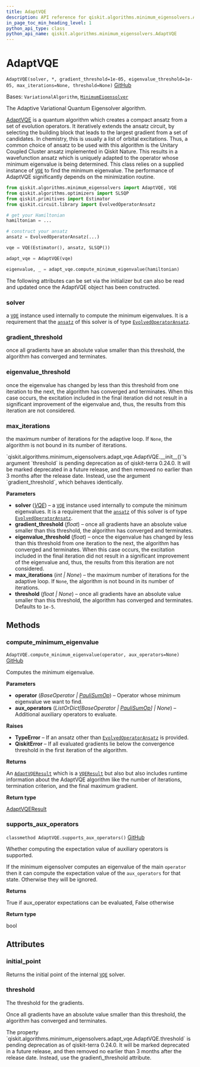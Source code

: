 ```yaml
---
title: AdaptVQE
description: API reference for qiskit.algorithms.minimum_eigensolvers.AdaptVQE
in_page_toc_min_heading_level: 1
python_api_type: class
python_api_name: qiskit.algorithms.minimum_eigensolvers.AdaptVQE
---
```


# AdaptVQE

<span id="qiskit.algorithms.minimum_eigensolvers.AdaptVQE" />

`AdaptVQE(solver, *, gradient_threshold=1e-05, eigenvalue_threshold=1e-05, max_iterations=None, threshold=None)` [GitHub](https://github.com/qiskit/qiskit/tree/stable/0.24/qiskit/algorithms/minimum_eigensolvers/adapt_vqe.py "view source code")

Bases: `VariationalAlgorithm`, [`MinimumEigensolver`](qiskit.algorithms.minimum_eigensolvers.MinimumEigensolver "qiskit.algorithms.minimum_eigensolvers.minimum_eigensolver.MinimumEigensolver")

The Adaptive Variational Quantum Eigensolver algorithm.

[AdaptVQE](https://arxiv.org/abs/1812.11173) is a quantum algorithm which creates a compact ansatz from a set of evolution operators. It iteratively extends the ansatz circuit, by selecting the building block that leads to the largest gradient from a set of candidates. In chemistry, this is usually a list of orbital excitations. Thus, a common choice of ansatz to be used with this algorithm is the Unitary Coupled Cluster ansatz implemented in Qiskit Nature. This results in a wavefunction ansatz which is uniquely adapted to the operator whose minimum eigenvalue is being determined. This class relies on a supplied instance of [`VQE`](qiskit.algorithms.minimum_eigensolvers.VQE "qiskit.algorithms.minimum_eigensolvers.VQE") to find the minimum eigenvalue. The performance of AdaptVQE significantly depends on the minimization routine.

```python
from qiskit.algorithms.minimum_eigensolvers import AdaptVQE, VQE
from qiskit.algorithms.optimizers import SLSQP
from qiskit.primitives import Estimator
from qiskit.circuit.library import EvolvedOperatorAnsatz

# get your Hamiltonian
hamiltonian = ...

# construct your ansatz
ansatz = EvolvedOperatorAnsatz(...)

vqe = VQE(Estimator(), ansatz, SLSQP())

adapt_vqe = AdaptVQE(vqe)

eigenvalue, _ = adapt_vqe.compute_minimum_eigenvalue(hamiltonian)
```

The following attributes can be set via the initializer but can also be read and updated once the AdaptVQE object has been constructed.

<span id="qiskit.algorithms.minimum_eigensolvers.AdaptVQE.solver" />

### solver

a [`VQE`](qiskit.algorithms.minimum_eigensolvers.VQE "qiskit.algorithms.minimum_eigensolvers.VQE") instance used internally to compute the minimum eigenvalues. It is a requirement that the [`ansatz`](qiskit.algorithms.minimum_eigensolvers.VQE#ansatz "qiskit.algorithms.minimum_eigensolvers.VQE.ansatz") of this solver is of type [`EvolvedOperatorAnsatz`](qiskit.circuit.library.EvolvedOperatorAnsatz "qiskit.circuit.library.EvolvedOperatorAnsatz").

<span id="qiskit.algorithms.minimum_eigensolvers.AdaptVQE.gradient_threshold" />

### gradient\_threshold

once all gradients have an absolute value smaller than this threshold, the algorithm has converged and terminates.

<span id="qiskit.algorithms.minimum_eigensolvers.AdaptVQE.eigenvalue_threshold" />

### eigenvalue\_threshold

once the eigenvalue has changed by less than this threshold from one iteration to the next, the algorithm has converged and terminates. When this case occurs, the excitation included in the final iteration did not result in a significant improvement of the eigenvalue and, thus, the results from this iteration are not considered.

<span id="qiskit.algorithms.minimum_eigensolvers.AdaptVQE.max_iterations" />

### max\_iterations

the maximum number of iterations for the adaptive loop. If `None`, the algorithm is not bound in its number of iterations.

<Admonition title="Deprecated since version 0.24.0_pending" type="danger">
  `qiskit.algorithms.minimum_eigensolvers.adapt_vqe.AdaptVQE.__init__()`’s argument `threshold` is pending deprecation as of qiskit-terra 0.24.0. It will be marked deprecated in a future release, and then removed no earlier than 3 months after the release date. Instead, use the argument `gradient_threshold`, which behaves identically.
</Admonition>

**Parameters**

*   **solver** ([*VQE*](qiskit.algorithms.minimum_eigensolvers.VQE "qiskit.algorithms.minimum_eigensolvers.VQE")) – a [`VQE`](qiskit.algorithms.minimum_eigensolvers.VQE "qiskit.algorithms.minimum_eigensolvers.VQE") instance used internally to compute the minimum eigenvalues. It is a requirement that the [`ansatz`](qiskit.algorithms.minimum_eigensolvers.VQE#ansatz "qiskit.algorithms.minimum_eigensolvers.VQE.ansatz") of this solver is of type [`EvolvedOperatorAnsatz`](qiskit.circuit.library.EvolvedOperatorAnsatz "qiskit.circuit.library.EvolvedOperatorAnsatz").
*   **gradient\_threshold** (*float*) – once all gradients have an absolute value smaller than this threshold, the algorithm has converged and terminates.
*   **eigenvalue\_threshold** (*float*) – once the eigenvalue has changed by less than this threshold from one iteration to the next, the algorithm has converged and terminates. When this case occurs, the excitation included in the final iteration did not result in a significant improvement of the eigenvalue and, thus, the results from this iteration are not considered.
*   **max\_iterations** (*int | None*) – the maximum number of iterations for the adaptive loop. If `None`, the algorithm is not bound in its number of iterations.
*   **threshold** (*float | None*) – once all gradients have an absolute value smaller than this threshold, the algorithm has converged and terminates. Defaults to `1e-5`.

## Methods

<span id="qiskit-algorithms-minimum-eigensolvers-adaptvqe-compute-minimum-eigenvalue" />

### compute\_minimum\_eigenvalue

<span id="qiskit.algorithms.minimum_eigensolvers.AdaptVQE.compute_minimum_eigenvalue" />

`AdaptVQE.compute_minimum_eigenvalue(operator, aux_operators=None)` [GitHub](https://github.com/qiskit/qiskit/tree/stable/0.24/qiskit/algorithms/minimum_eigensolvers/adapt_vqe.py "view source code")

Computes the minimum eigenvalue.

**Parameters**

*   **operator** (*BaseOperator |* [*PauliSumOp*](qiskit.opflow.primitive_ops.PauliSumOp "qiskit.opflow.primitive_ops.PauliSumOp")) – Operator whose minimum eigenvalue we want to find.
*   **aux\_operators** (*ListOrDict\[BaseOperator |* [*PauliSumOp*](qiskit.opflow.primitive_ops.PauliSumOp "qiskit.opflow.primitive_ops.PauliSumOp")*] | None*) – Additional auxiliary operators to evaluate.

**Raises**

*   **TypeError** – If an ansatz other than [`EvolvedOperatorAnsatz`](qiskit.circuit.library.EvolvedOperatorAnsatz "qiskit.circuit.library.EvolvedOperatorAnsatz") is provided.
*   **QiskitError** – If all evaluated gradients lie below the convergence threshold in the first iteration of the algorithm.

**Returns**

An [`AdaptVQEResult`](qiskit.algorithms.minimum_eigensolvers.AdaptVQEResult "qiskit.algorithms.minimum_eigensolvers.AdaptVQEResult") which is a [`VQEResult`](qiskit.algorithms.minimum_eigensolvers.VQEResult "qiskit.algorithms.minimum_eigensolvers.VQEResult") but also but also includes runtime information about the AdaptVQE algorithm like the number of iterations, termination criterion, and the final maximum gradient.

**Return type**

[AdaptVQEResult](qiskit.algorithms.minimum_eigensolvers.AdaptVQEResult "qiskit.algorithms.minimum_eigensolvers.AdaptVQEResult")

<span id="qiskit-algorithms-minimum-eigensolvers-adaptvqe-supports-aux-operators" />

### supports\_aux\_operators

<span id="qiskit.algorithms.minimum_eigensolvers.AdaptVQE.supports_aux_operators" />

`classmethod AdaptVQE.supports_aux_operators()` [GitHub](https://github.com/qiskit/qiskit/tree/stable/0.24/qiskit/algorithms/minimum_eigensolvers/adapt_vqe.py "view source code")

Whether computing the expectation value of auxiliary operators is supported.

If the minimum eigensolver computes an eigenvalue of the main `operator` then it can compute the expectation value of the `aux_operators` for that state. Otherwise they will be ignored.

**Returns**

True if aux\_operator expectations can be evaluated, False otherwise

**Return type**

bool

## Attributes

<span id="qiskit.algorithms.minimum_eigensolvers.AdaptVQE.initial_point" />

### initial\_point

Returns the initial point of the internal [`VQE`](qiskit.algorithms.minimum_eigensolvers.VQE "qiskit.algorithms.minimum_eigensolvers.VQE") solver.

<span id="qiskit.algorithms.minimum_eigensolvers.AdaptVQE.threshold" />

### threshold

The threshold for the gradients.

Once all gradients have an absolute value smaller than this threshold, the algorithm has converged and terminates.

<Admonition title="Deprecated since version 0.24.0_pending" type="danger">
  The property `qiskit.algorithms.minimum_eigensolvers.adapt_vqe.AdaptVQE.threshold` is pending deprecation as of qiskit-terra 0.24.0. It will be marked deprecated in a future release, and then removed no earlier than 3 months after the release date. Instead, use the gradient\_threshold attribute.
</Admonition>

